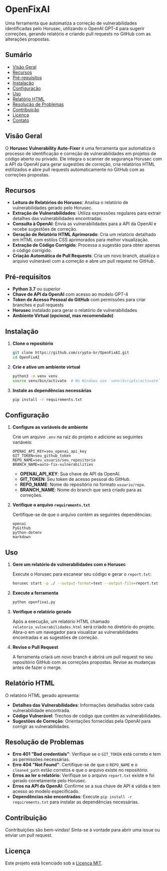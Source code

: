 # OpenFixAI

Uma ferramenta que automatiza a correção de vulnerabilidades identificadas pelo Horusec, utilizando o OpenAI GPT-4 para sugerir correções, gerando relatório e criando pull requests no GitHub com as alterações propostas.

## Sumário

- [Visão Geral](#visão-geral)
- [Recursos](#recursos)
- [Pré-requisitos](#pré-requisitos)
- [Instalação](#instalação)
- [Configuração](#configuração)
- [Uso](#uso)
- [Relatório HTML](#relatório-html)
- [Resolução de Problemas](#resolução-de-problemas)
- [Contribuição](#contribuição)
- [Licença](#licença)
- [Contato](#contato)

## Visão Geral

O **Horusec Vulnerability Auto-Fixer** é uma ferramenta que automatiza o processo de identificação e correção de vulnerabilidades em projetos de código aberto ou privado. Ele integra o scanner de segurança Horusec com a API da OpenAI para gerar sugestões de correção, cria relatórios HTML estilizados e abre pull requests automaticamente no GitHub com as correções propostas.

## Recursos

- **Leitura de Relatórios do Horusec**: Analisa o relatório de vulnerabilidades gerado pelo Horusec.
- **Extração de Vulnerabilidades**: Utiliza expressões regulares para extrair detalhes das vulnerabilidades encontradas.
- **Consulta à OpenAI**: Envia as vulnerabilidades para a API da OpenAI e recebe sugestões de correção.
- **Geração de Relatório HTML Aprimorado**: Cria um relatório detalhado em HTML com estilos CSS aprimorados para melhor visualização.
- **Extração de Código Corrigido**: Processa a sugestão para obter apenas o código corrigido.
- **Criação Automática de Pull Requests**: Cria um novo branch, atualiza o arquivo vulnerável com a correção e abre um pull request no GitHub.

## Pré-requisitos

- **Python 3.7** ou superior
- **Chave de API da OpenAI** com acesso ao modelo GPT-4
- **Token de Acesso Pessoal do GitHub** com permissões para criar branches e pull requests
- **Horusec** instalado para gerar o relatório de vulnerabilidades
- **Ambiente Virtual (opcional, mas recomendado)**

## Instalação

1. **Clone o repositório**

   ```bash
   git clone https://github.com/crypto-br/OpenFixAI.git
   cd OpenFixAI
   ```

2. **Crie e ative um ambiente virtual**

   ```bash
   python3 -m venv venv
   source venv/bin/activate  # No Windows use `venv\Scripts\activate`
   ```

3. **Instale as dependências necessárias**

   ```bash
   pip install -r requirements.txt
   ```

## Configuração

1. **Configure as variáveis de ambiente**

   Crie um arquivo `.env` na raiz do projeto e adicione as seguintes variáveis:

   ```env
   OPENAI_API_KEY=seu_openai_api_key
   GIT_TOKEN=seu_github_token
   REPO_NAME=seu_usuario/seu_repositorio
   BRANCH_NAME=auto-fix-vulnerabilities
   ```

   - **OPENAI_API_KEY**: Sua chave de API da OpenAI.
   - **GIT_TOKEN**: Seu token de acesso pessoal do GitHub.
   - **REPO_NAME**: Nome do repositório no formato `usuario/repo`.
   - **BRANCH_NAME**: Nome do branch que será criado para as correções.

2. **Verifique o arquivo `requirements.txt`**

   Certifique-se de que o arquivo contém as seguintes dependências:

   ```
   openai
   PyGithub
   python-dotenv
   markdown
   ```

## Uso

1. **Gere um relatório de vulnerabilidades com o Horusec**

   Execute o Horusec para escanear seu código e gerar o `report.txt`:

   ```bash
   horusec start -p ./ --output-format=text --output-file=report.txt
   ```

2. **Execute a ferramenta**

   ```bash
   python openfixai.py
   ```

3. **Verifique o relatório gerado**

   Após a execução, um relatório HTML chamado `relatorio_vulnerabilidades.html` será criado no diretório do projeto. Abra-o em um navegador para visualizar as vulnerabilidades encontradas e as sugestões de correção.

4. **Revise o Pull Request**

   A ferramenta criará um novo branch e abrirá um pull request no seu repositório GitHub com as correções propostas. Revise as mudanças antes de fazer o merge.

## Relatório HTML

O relatório HTML gerado apresenta:

- **Detalhes das Vulnerabilidades**: Informações detalhadas sobre cada vulnerabilidade encontrada.
- **Código Vulnerável**: Trechos de código que contêm as vulnerabilidades.
- **Sugestões de Correção**: Orientações fornecidas pela OpenAI para corrigir as vulnerabilidades.

## Resolução de Problemas

- **Erro 401 "Bad credentials"**: Verifique se o `GIT_TOKEN` está correto e tem as permissões necessárias.
- **Erro 404 "Not Found"**: Certifique-se de que o `REPO_NAME` e o `cleaned_path` estão corretos e que o arquivo existe no repositório.
- **Erros ao ler o relatório**: Verifique se o arquivo `report.txt` existe e foi gerado corretamente pelo Horusec.
- **Erros na API da OpenAI**: Confirme se a sua chave de API é válida e tem acesso ao modelo especificado.
- **Dependências não encontradas**: Execute `pip install -r requirements.txt` para instalar as dependências necessárias.

## Contribuição

Contribuições são bem-vindas! Sinta-se à vontade para abrir uma issue ou enviar um pull request.

## Licença

Este projeto está licenciado sob a [Licença MIT](LICENSE).
